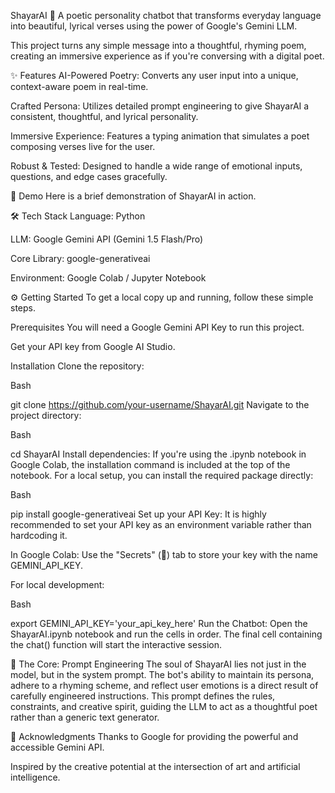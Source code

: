 ShayarAI 📜
A poetic personality chatbot that transforms everyday language into beautiful, lyrical verses using the power of Google's Gemini LLM.

This project turns any simple message into a thoughtful, rhyming poem, creating an immersive experience as if you're conversing with a digital poet.

✨ Features
AI-Powered Poetry: Converts any user input into a unique, context-aware poem in real-time.

Crafted Persona: Utilizes detailed prompt engineering to give ShayarAI a consistent, thoughtful, and lyrical personality.

Immersive Experience: Features a typing animation that simulates a poet composing verses live for the user.

Robust & Tested: Designed to handle a wide range of emotional inputs, questions, and edge cases gracefully.

🚀 Demo
Here is a brief demonstration of ShayarAI in action.



🛠️ Tech Stack
Language: Python

LLM: Google Gemini API (Gemini 1.5 Flash/Pro)

Core Library: google-generativeai

Environment: Google Colab / Jupyter Notebook

⚙️ Getting Started
To get a local copy up and running, follow these simple steps.

Prerequisites
You will need a Google Gemini API Key to run this project.

Get your API key from Google AI Studio.

Installation
Clone the repository:

Bash

git clone https://github.com/your-username/ShayarAI.git
Navigate to the project directory:

Bash

cd ShayarAI
Install dependencies:
If you're using the .ipynb notebook in Google Colab, the installation command is included at the top of the notebook. For a local setup, you can install the required package directly:

Bash

pip install google-generativeai
Set up your API Key:
It is highly recommended to set your API key as an environment variable rather than hardcoding it.

In Google Colab: Use the "Secrets" (🔑) tab to store your key with the name GEMINI_API_KEY.

For local development:

Bash

export GEMINI_API_KEY='your_api_key_here'
Run the Chatbot:
Open the ShayarAI.ipynb notebook and run the cells in order. The final cell containing the chat() function will start the interactive session.

🧠 The Core: Prompt Engineering
The soul of ShayarAI lies not just in the model, but in the system prompt. The bot's ability to maintain its persona, adhere to a rhyming scheme, and reflect user emotions is a direct result of carefully engineered instructions. This prompt defines the rules, constraints, and creative spirit, guiding the LLM to act as a thoughtful poet rather than a generic text generator.

🤝 Acknowledgments
Thanks to Google for providing the powerful and accessible Gemini API.

Inspired by the creative potential at the intersection of art and artificial intelligence.
